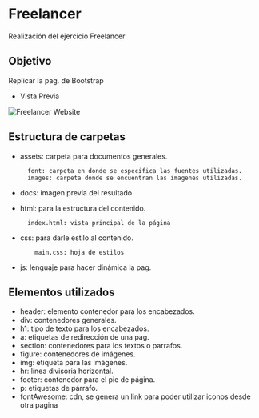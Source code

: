 # Freelancer


Realización del ejercicio Freelancer
## Objetivo

Replicar la pag. de Bootstrap

* Vista Previa

![Freelancer Website](docs/fullpage.png)

## Estructura de carpetas

* assets: carpeta para documentos generales.


        font: carpeta en donde se especifica las fuentes utilizadas.
        images: carpeta donde se encuentran las imagenes utilizadas.
* docs: imagen previa del resultado
* html: para la estructura del contenido.

        index.html: vista principal de la página
* css: para darle estilo al contenido.
     
          main.css: hoja de estilos
* js: lenguaje para hacer dinámica la pag.


## Elementos utilizados

* header: elemento contenedor para los encabezados.
* div: contenedores generales.
* h1: tipo de texto para los encabezados.
* a: etiquetas de redirección de una pag.
* section: contenedores para los textos o parrafos.
* figure: contenedores de imágenes.
* img: etiqueta para las imágenes.
* hr: línea divisoria horizontal.
* footer: contenedor para el pie de página.
* p: etiquetas de párrafo.
* fontAwesome: cdn, se genera un link para poder utilizar iconos desde otra pagina
